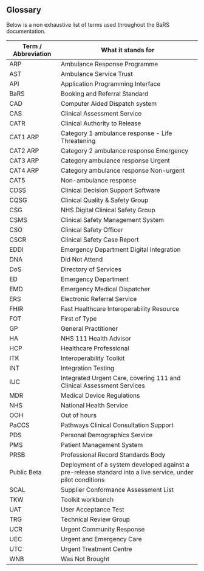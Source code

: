 ## Glossary

</P>
Below is a non exhaustive list of terms used throughout the BaRS documentation. 
</p>

|Term / Abbreviation	|  What it stands for |
|---------------------|---------------------|
|ARP	| Ambulance Response Programme |
|AST	|Ambulance Service Trust|
|API	|Application Programming Interface|
|BaRS	|Booking and Referral Standard |
|CAD	|Computer Aided Dispatch system|
|CAS	|Clinical Assessment Service |
|CATR	|Clinical Authority to Release|
|CAT1	ARP |Category 1 ambulance response - Life Threatening|
|CAT2	ARP |Category 2 ambulance response Emergency|
|CAT3	ARP |Category ambulance response Urgent|
|CAT4	ARP |Category ambulance response Non-urgent|
|CAT5	|Non-ambulance response|
|CDSS	|Clinical Decision Support Software|
|CQSG	|Clinical Quality & Safety Group|
|CSG	|NHS Digital Clinical Safety Group|
|CSMS	|Clinical Safety Management System|
|CSO	|Clinical Safety Officer|
|CSCR	|Clinical Safety Case Report|
|EDDI	|Emergency Department Digital Integration |
|DNA	|Did Not Attend |
|DoS	|Directory of Services|
|ED	  |Emergency Department|
|EMD	|Emergency Medical Dispatcher|
|ERS	|Electronic Referral Service|
|FHIR	|Fast Healthcare Interoperability Resource|
|FOT	|First of Type |
|GP	  |General Practitioner|
|HA	  |NHS 111 Health Advisor|
|HCP	|Healthcare Professional|
|ITK	|Interoperability Toolkit|
|INT	|Integration Testing|
|IUC	|Integrated Urgent Care, covering 111 and Clinical Assessment Services |
|MDR	|Medical Device Regulations|
|NHS	|National Health Service |
|OOH	|Out of hours|
|PaCCS|	Pathways Clinical Consultation Support|
|PDS	|Personal Demographics Service|
|PMS	|Patient Management System|
|PRSB	|Professional Record Standards Body|
|Public Beta |	Deployment of a system developed against a pre-release standard into a live service, under pilot conditions|
|SCAL |	Supplier Conformance Assessment List|
|TKW  |	Toolkit workbench|
|UAT  |	User Acceptance Test|
|TRG  |	Technical Review Group|
|UCR  |	Urgent Community Response |
|UEC  |	Urgent and Emergency Care|
|UTC  |	Urgent Treatment Centre | 
|WNB  |	Was Not Brought |
